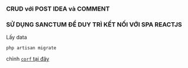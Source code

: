 ### CRUD với POST IDEA và COMMENT
### SỬ DỤNG SANCTUM ĐỂ DUY TRÌ KẾT NỐI VỚI SPA REACTJS

Lấy data

```shell
php artisan migrate
```

chỉnh [`corf` tại đây](./config/cors.php)
